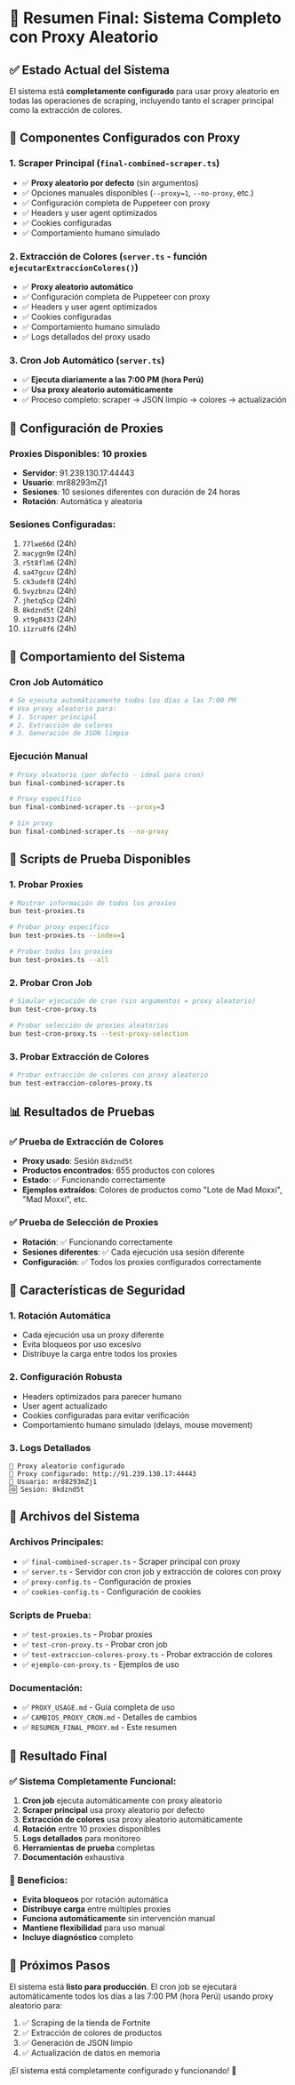 # 🎯 Resumen Final: Sistema Completo con Proxy Aleatorio

## ✅ Estado Actual del Sistema

El sistema está **completamente configurado** para usar proxy aleatorio en todas las operaciones de scraping, incluyendo tanto el scraper principal como la extracción de colores.

## 🔧 Componentes Configurados con Proxy

### 1. **Scraper Principal** (`final-combined-scraper.ts`)
- ✅ **Proxy aleatorio por defecto** (sin argumentos)
- ✅ Opciones manuales disponibles (`--proxy=1`, `--no-proxy`, etc.)
- ✅ Configuración completa de Puppeteer con proxy
- ✅ Headers y user agent optimizados
- ✅ Cookies configuradas
- ✅ Comportamiento humano simulado

### 2. **Extracción de Colores** (`server.ts` - función `ejecutarExtraccionColores()`)
- ✅ **Proxy aleatorio automático**
- ✅ Configuración completa de Puppeteer con proxy
- ✅ Headers y user agent optimizados
- ✅ Cookies configuradas
- ✅ Comportamiento humano simulado
- ✅ Logs detallados del proxy usado

### 3. **Cron Job Automático** (`server.ts`)
- ✅ **Ejecuta diariamente a las 7:00 PM (hora Perú)**
- ✅ **Usa proxy aleatorio automáticamente**
- ✅ Proceso completo: scraper → JSON limpio → colores → actualización

## 🎲 Configuración de Proxies

### Proxies Disponibles: **10 proxies**
- **Servidor**: 91.239.130.17:44443
- **Usuario**: mr88293mZj1
- **Sesiones**: 10 sesiones diferentes con duración de 24 horas
- **Rotación**: Automática y aleatoria

### Sesiones Configuradas:
1. `77lwe66d` (24h)
2. `macygn9m` (24h)
3. `r5t8flm6` (24h)
4. `sa47gcuv` (24h)
5. `ck3udef8` (24h)
6. `5vyzbnzu` (24h)
7. `jhetq5cp` (24h)
8. `8kdznd5t` (24h)
9. `xt9g8433` (24h)
10. `i1zru8f6` (24h)

## 🚀 Comportamiento del Sistema

### Cron Job Automático
```bash
# Se ejecuta automáticamente todos los días a las 7:00 PM
# Usa proxy aleatorio para:
# 1. Scraper principal
# 2. Extracción de colores
# 3. Generación de JSON limpio
```

### Ejecución Manual
```bash
# Proxy aleatorio (por defecto - ideal para cron)
bun final-combined-scraper.ts

# Proxy específico
bun final-combined-scraper.ts --proxy=3

# Sin proxy
bun final-combined-scraper.ts --no-proxy
```

## 🧪 Scripts de Prueba Disponibles

### 1. **Probar Proxies**
```bash
# Mostrar información de todos los proxies
bun test-proxies.ts

# Probar proxy específico
bun test-proxies.ts --index=1

# Probar todos los proxies
bun test-proxies.ts --all
```

### 2. **Probar Cron Job**
```bash
# Simular ejecución de cron (sin argumentos = proxy aleatorio)
bun test-cron-proxy.ts

# Probar selección de proxies aleatorios
bun test-cron-proxy.ts --test-proxy-selection
```

### 3. **Probar Extracción de Colores**
```bash
# Probar extracción de colores con proxy aleatorio
bun test-extraccion-colores-proxy.ts
```

## 📊 Resultados de Pruebas

### ✅ Prueba de Extracción de Colores
- **Proxy usado**: Sesión `8kdznd5t`
- **Productos encontrados**: 655 productos con colores
- **Estado**: ✅ Funcionando correctamente
- **Ejemplos extraídos**: Colores de productos como "Lote de Mad Moxxi", "Mad Moxxi", etc.

### ✅ Prueba de Selección de Proxies
- **Rotación**: ✅ Funcionando correctamente
- **Sesiones diferentes**: ✅ Cada ejecución usa sesión diferente
- **Configuración**: ✅ Todos los proxies configurados correctamente

## 🔐 Características de Seguridad

### 1. **Rotación Automática**
- Cada ejecución usa un proxy diferente
- Evita bloqueos por uso excesivo
- Distribuye la carga entre todos los proxies

### 2. **Configuración Robusta**
- Headers optimizados para parecer humano
- User agent actualizado
- Cookies configuradas para evitar verificación
- Comportamiento humano simulado (delays, mouse movement)

### 3. **Logs Detallados**
```
🎲 Proxy aleatorio configurado
🔐 Proxy configurado: http://91.239.130.17:44443
👤 Usuario: mr88293mZj1
🆔 Sesión: 8kdznd5t
```

## 📁 Archivos del Sistema

### Archivos Principales:
- ✅ `final-combined-scraper.ts` - Scraper principal con proxy
- ✅ `server.ts` - Servidor con cron job y extracción de colores con proxy
- ✅ `proxy-config.ts` - Configuración de proxies
- ✅ `cookies-config.ts` - Configuración de cookies

### Scripts de Prueba:
- ✅ `test-proxies.ts` - Probar proxies
- ✅ `test-cron-proxy.ts` - Probar cron job
- ✅ `test-extraccion-colores-proxy.ts` - Probar extracción de colores
- ✅ `ejemplo-con-proxy.ts` - Ejemplos de uso

### Documentación:
- ✅ `PROXY_USAGE.md` - Guía completa de uso
- ✅ `CAMBIOS_PROXY_CRON.md` - Detalles de cambios
- ✅ `RESUMEN_FINAL_PROXY.md` - Este resumen

## 🎉 Resultado Final

### ✅ Sistema Completamente Funcional:
1. **Cron job** ejecuta automáticamente con proxy aleatorio
2. **Scraper principal** usa proxy aleatorio por defecto
3. **Extracción de colores** usa proxy aleatorio automáticamente
4. **Rotación** entre 10 proxies disponibles
5. **Logs detallados** para monitoreo
6. **Herramientas de prueba** completas
7. **Documentación** exhaustiva

### 🚀 Beneficios:
- **Evita bloqueos** por rotación automática
- **Distribuye carga** entre múltiples proxies
- **Funciona automáticamente** sin intervención manual
- **Mantiene flexibilidad** para uso manual
- **Incluye diagnóstico** completo

## 🎯 Próximos Pasos

El sistema está **listo para producción**. El cron job se ejecutará automáticamente todos los días a las 7:00 PM (hora Perú) usando proxy aleatorio para:

1. ✅ Scraping de la tienda de Fortnite
2. ✅ Extracción de colores de productos
3. ✅ Generación de JSON limpio
4. ✅ Actualización de datos en memoria

¡El sistema está completamente configurado y funcionando! 🚀
